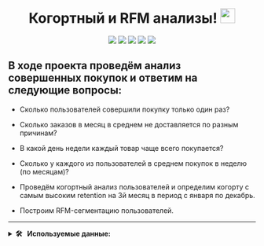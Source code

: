 <div align='center'>
<h1>
  Когортный и RFM анализы!
  <img src="https://media.giphy.com/media/hvRJCLFzcasrR4ia7z/giphy.gif" width="30px"/>
</h1>
</div>
<div align='center'>
   <img src="https://img.shields.io/badge/Python-%23AFEEEE?style=for-the-badge&logo=Python&logoColor=yellow"/>
   <img src="https://img.shields.io/badge/pandas-%23AFEEEE?style=for-the-badge&logo=pandas&logoColor=white"/>
   <img src="https://img.shields.io/badge/Seaborn-%23AFEEEE?style=for-the-badge&logo=Seaborn"/>
   <img src="https://img.shields.io/badge/matplotlib-%23AFEEEE?style=for-the-badge&logo=matplotlib&logoColor=white"/>
   <img src="https://img.shields.io/badge/numpy%20-%23AFEEEE?style=for-the-badge&logo=numpy%20&logoColor=white"/>
</div>

## В ходе проекта проведём анализ совершенных покупок и ответим на следующие вопросы:


*  Сколько пользователей совершили покупку только один раз?
  
*  Сколько заказов в месяц в среднем не доставляется по разным причинам?
*  В какой день недели каждый товар чаще всего покупается?
*  Сколько у каждого из пользователей в среднем покупок в неделю (по месяцам)?

*  Проведём когортный анализ пользователей и определим когорту с самым высоким retention на 3й месяц в период с января по декабрь.
*  Построим RFM-сегментацию пользователей.

---

<details>
  <summary><b> 🛠 &nbsp;&nbsp;Используемые данные:&nbsp;</b></summary>
  <br/> 
<div>
<details>
  <summary><b>&nbsp;&nbsp;olist_customers_datase.csv — таблица с уникальными идентификаторами пользователей&nbsp;</b></summary>
  
* customer_id — позаказный идентификатор пользователя

* customer_unique_id —  уникальный идентификатор пользователя  (аналог номера паспорта)

*  customer_zip_code_prefix —  почтовый индекс пользователя

*  customer_city —  город доставки пользователя

*  customer_state —  штат доставки пользователя


</details>


<details>
  <summary><b>&nbsp;&nbsp;olist_orders_dataset.csv —  таблица заказов&nbsp;</b></summary>
  
*  order_id —  уникальный идентификатор заказа (номер чека)

*  customer_id —  позаказный идентификатор пользователя
  
*  order_status —  статус заказа
  
*  order_purchase_timestamp —  время создания заказа
  
*  order_approved_at —  время подтверждения оплаты заказа
  
*  order_delivered_carrier_date —  время передачи заказа в логистическую службу
  
*  order_delivered_customer_date —  время доставки заказа
  
*  order_estimated_delivery_date —  обещанная дата доставки

</details>

<details>
  <summary><b>&nbsp;&nbsp;olist_order_items_dataset.csv —  товарные позиции, входящие в заказы&nbsp;</b></summary>
  
*  order_id —  уникальный идентификатор заказа (номер чека)
  
*  order_item_id —  идентификатор товара внутри одного заказа
   
*  product_id —  ид товара (аналог штрихкода)
   
*  seller_id — ид производителя товара
   
*  shipping_limit_date —  максимальная дата доставки продавцом для передачи заказа партнеру по логистике
   
*  price —  цена за единицу товара
  
*  freight_value —  вес товара
</details>
</div>
</details>
